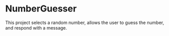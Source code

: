 # NumberGuesser
This project selects a random number, allows the user to guess the number, and respond with a message.
